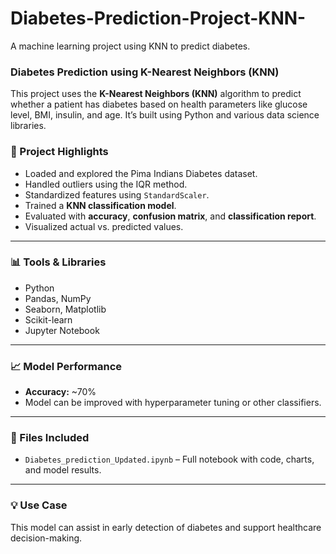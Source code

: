 # Diabetes-Prediction-Project-KNN-
A machine learning project using KNN to predict diabetes.

### Diabetes Prediction using K-Nearest Neighbors (KNN)

This project uses the **K-Nearest Neighbors (KNN)** algorithm to predict whether a patient has diabetes based on health parameters like glucose level, BMI, insulin, and age. It’s built using Python and various data science libraries.

### 🚀 Project Highlights
- Loaded and explored the Pima Indians Diabetes dataset.
- Handled outliers using the IQR method.
- Standardized features using `StandardScaler`.
- Trained a **KNN classification model**.
- Evaluated with **accuracy**, **confusion matrix**, and **classification report**.
- Visualized actual vs. predicted values.

---

### 📊 Tools & Libraries
- Python  
- Pandas, NumPy  
- Seaborn, Matplotlib  
- Scikit-learn  
- Jupyter Notebook

---

### 📈 Model Performance
- **Accuracy:** ~70%  
- Model can be improved with hyperparameter tuning or other classifiers.

---

### 📁 Files Included
- `Diabetes_prediction_Updated.ipynb` – Full notebook with code, charts, and model results.

---

### 💡 Use Case
This model can assist in early detection of diabetes and support healthcare decision-making.
